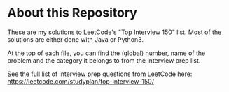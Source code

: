 # About this Repository

These are my solutions to LeetCode's "Top Interview 150" list. Most of the solutions are either done with Java or Python3.

At the top of each file, you can find the (global) number, name of the problem and the category it belongs to from the interview prep list.

See the full list of interview prep questions from LeetCode here: https://leetcode.com/studyplan/top-interview-150/
